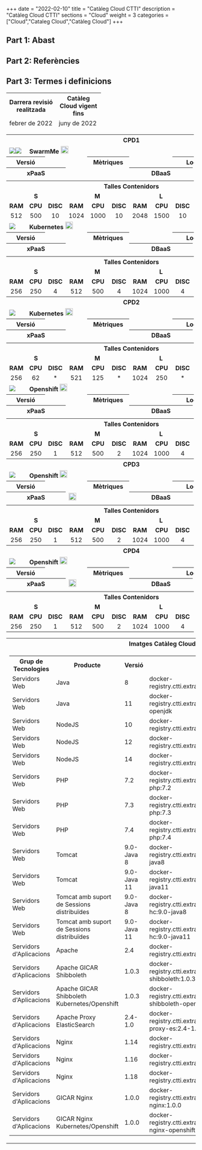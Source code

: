 +++
date        = "2022-02-10"
title       = "Catàleg Cloud CTTI"
description = "Catàleg Cloud CTTI"
sections    = "Cloud"
weight      = 3
categories  = ["Cloud","Cataleg Cloud","Catàleg Cloud"]
+++

## Part 1: Abast

## Part 2: Referències 

## Part 3: Termes i definicions
<link rel="stylesheet" type="text/css" href="https://cdn.datatables.net/1.10.18/css/jquery.dataTables.min.css">
<link rel="stylesheet" type="text/css" href="https://cdn.datatables.net/responsive/2.2.2/css/responsive.dataTables.min.css">
<link rel="stylesheet" type="text/css" href="https://canigo.ctti.gencat.cat/drafts/FullRuta20/tableStyle.css">
<script type="text/javascript" language="javascript" src="https://code.jquery.com/jquery-3.3.1.js"></script>
<script type="text/javascript" language="javascript" src="https://cdn.datatables.net/1.10.18/js/jquery.dataTables.min.js"></script>
<script type="text/javascript" language="javascript" src="https://cdn.datatables.net/responsive/2.2.2/js/dataTables.responsive.min.js"></script>

<style>
table.cpd {
  border: 1px solid;
}
tr.plat tr{
  border: 1px solid;  
}
</style>

<script>
    function amaga(vClass) {
            document.getElementsByClassName(vClass)[0].
            style.visibility = 'hidden';
        }
    function mostra(vClass) {
            document.getElementsByClassName(vClass)[0].
            style.visibility = 'visible';
        }
</script>

<table id="Revisio" class="display" style="width:50%" align="center">
    <thead>
        <tr>
            <th>Darrera revisió realitzada</th>
            <th>Catàleg Cloud vigent fins</th>
        </tr>
        <tr>
            <td>febrer de 2022</td>
            <td>juny de 2022</td>
        </tr>
    </thead>
</table>

<table id="CPD1" class="display" style="width:99%">
    <tr>
        <th colspan="13">CPD1
        </th>
    </tr>
    <tr class="plat">
        <td><img src="../catalegCloud/details_open.png" align="center" onclick="amaga('cpd1swarm')"><img src="../catalegCloud/details_close.png" align="center" onclick="mostra('cpd1swarm')"></td>
        <td colspan="11" align="left"><strong>SwarmMe</strong> <img src="../catalegCloud/swarm.png" width="20"></td>                        
    </tr>
    <tr class="cpd1swarm">
        <th colspan="2" width="16%">Versió</th>
        <td colspan="2" width="17%"></td>
        <th colspan="2" width="16%">Mètriques</th>
        <td colspan="2" width="17%"></td>
        <th colspan="2" width="16%">Logs</th>
        <td colspan="2" width="17%"></td>
    </tr>
    <tr class="cpd1swarm">
        <th colspan="3" width="25%">xPaaS</td>
        <td colspan="3" width="25%"></td>
        <th colspan="3" width="25%">DBaaS</td>
        <td colspan="3" width="25%"></td>
    </tr>
    <tr height="2" class="cpd1swarm">
        <td colspan="12">
        </td>
    </tr>
    <tr class="cpd1swarm">
        <th align="center" colspan="12">Talles Contenidors</th>                        
    </tr>
    <tr align="center" class="cpd1swarm">
        <td colspan="3"><strong>S</strong></th>
        <td colspan="3"><strong>M</strong></th>
        <td colspan="3"><strong>L</strong></th>
        <td colspan="3"><strong>XL</strong></th>
    </tr>
    <tr align="center" class="cpd1swarm">
        <td><strong>RAM</strong></th>
        <td><strong>CPU</strong></th>
        <td><strong>DISC</strong></th>
        <td><strong>RAM</strong></th>
        <td><strong>CPU</strong></th>
        <td><strong>DISC</strong></th>
        <td><strong>RAM</strong></th>
        <td><strong>CPU</strong></th>
        <td><strong>DISC</strong></th>
        <td><strong>RAM</strong></th>
        <td><strong>CPU</strong></th>
        <td><strong>DISC</strong></th>
    </tr>
    <tr align="center" class="cpd1swarm">
        <td>512</td>
        <td>500</td>
        <td>10</td>
        <td>1024</td>
        <td>1000</td>
        <td>10</td>
        <td>2048</td>
        <td>1500</td>
        <td>10</td>
        <td>-</td>
        <td>-</td>
        <td>-</td>
    </tr>
    <tr>
        <td><img src="../catalegCloud/details_open.png" align="center"></td>
        <td colspan="11" align="left"><strong>Kubernetes</strong> <img src="../catalegCloud/kubernetes.png" width="20"></td>                        
    </tr>
    <tr>
        <th colspan="2" width="16%">Versió</th>
        <td colspan="2" width="17%"></td>
        <th colspan="2" width="16%">Mètriques</th>
        <td colspan="2" width="17%"></td>
        <th colspan="2" width="16%">Logs</th>
        <td colspan="2" width="17%"></td>
    </tr>
    <tr>
        <th colspan="3" width="25%">xPaaS</td>
        <td colspan="3" width="25%"></td>
        <th colspan="3" width="25%">DBaaS</td>
        <td colspan="3" width="25%"></td>
    </tr>
    <tr height="2">
        <td colspan="12">
        </td>
    </tr>
    <tr>
        <th align="center" colspan="12">Talles Contenidors</th>                        
    </tr>
    <tr align="center">
        <td colspan="3"><strong>S</strong></th>
        <td colspan="3"><strong>M</strong></th>
        <td colspan="3"><strong>L</strong></th>
        <td colspan="3"><strong>XL</strong></th>
    </tr>
    <tr align="center">
        <td><strong>RAM</strong></th>
        <td><strong>CPU</strong></th>
        <td><strong>DISC</strong></th>
        <td><strong>RAM</strong></th>
        <td><strong>CPU</strong></th>
        <td><strong>DISC</strong></th>
        <td><strong>RAM</strong></th>
        <td><strong>CPU</strong></th>
        <td><strong>DISC</strong></th>
        <td><strong>RAM</strong></th>
        <td><strong>CPU</strong></th>
        <td><strong>DISC</strong></th>
    </tr>
    <tr align="center">
        <td>256</td>
        <td>250</td>
        <td>4</td>
        <td>512</td>
        <td>500</td>
        <td>4</td>
        <td>1024</td>
        <td>1000</td>
        <td>4</td>
        <td>2048</td>
        <td>2000</td>
        <td>4</td>
    </tr>
    <tr>
        <th colspan="13">CPD2
        </th>
    </tr>
    <tr>
        <td><img src="../catalegCloud/details_open.png" align="center"></td>
        <td colspan="11" align="left"><strong>Kubernetes</strong> <img src="../catalegCloud/kubernetes.png" width="20"></td>                        
    </tr>
    <tr>
        <th colspan="2" width="16%">Versió</th>
        <td colspan="2" width="17%"></td>
        <th colspan="2" width="16%">Mètriques</th>
        <td colspan="2" width="17%"></td>
        <th colspan="2" width="16%">Logs</th>
        <td colspan="2" width="17%"></td>
    </tr>
    <tr>
        <th colspan="3" width="25%">xPaaS</td>
        <td colspan="3" width="25%"></td>
        <th colspan="3" width="25%">DBaaS</td>
        <td colspan="3" width="25%"></td>
    </tr>
    <tr height="2">
        <td colspan="12">
        </td>
    </tr>
    <tr>
        <th align="center" colspan="12">Talles Contenidors</th>                        
    </tr>
    <tr align="center">
        <td colspan="3"><strong>S</strong></th>
        <td colspan="3"><strong>M</strong></th>
        <td colspan="3"><strong>L</strong></th>
        <td colspan="3"><strong>XL</strong></th>
    </tr>
    <tr align="center">
        <td><strong>RAM</strong></th>
        <td><strong>CPU</strong></th>
        <td><strong>DISC</strong></th>
        <td><strong>RAM</strong></th>
        <td><strong>CPU</strong></th>
        <td><strong>DISC</strong></th>
        <td><strong>RAM</strong></th>
        <td><strong>CPU</strong></th>
        <td><strong>DISC</strong></th>
        <td><strong>RAM</strong></th>
        <td><strong>CPU</strong></th>
        <td><strong>DISC</strong></th>
    </tr>
    <tr align="center">
        <td>256</td>
        <td>62</td>
        <td>*</td>
        <td>521</td>
        <td>125</td>
        <td>*</td>
        <td>1024</td>
        <td>250</td>
        <td>*</td>
        <td>2048</td>
        <td>500</td>
        <td>*</td>
    </tr>
    <tr>
        <td><img src="../catalegCloud/details_open.png" align="center"></td>
        <td colspan="11" align="left"><strong>Openshift</strong> <img src="../catalegCloud/openShift.png" width="20"></td>                        
    </tr>
    <tr>
        <th colspan="2" width="16%">Versió</th>
        <td colspan="2" width="17%"></td>
        <th colspan="2" width="16%">Mètriques</th>
        <td colspan="2" width="17%"></td>
        <th colspan="2" width="16%">Logs</th>
        <td colspan="2" width="17%"></td>
    </tr>
    <tr>
        <th colspan="3" width="25%">xPaaS</td>
        <td colspan="3" width="25%"></td>
        <th colspan="3" width="25%">DBaaS</td>
        <td colspan="3" width="25%"></td>
    </tr>
    <tr height="2">
        <td colspan="12">
        </td>
    </tr>
    <tr>
        <th align="center" colspan="12">Talles Contenidors</th>                        
    </tr>
    <tr align="center">
        <td colspan="3"><strong>S</strong></th>
        <td colspan="3"><strong>M</strong></th>
        <td colspan="3"><strong>L</strong></th>
        <td colspan="3"><strong>XL</strong></th>
    </tr>
    <tr align="center">
        <td><strong>RAM</strong></th>
        <td><strong>CPU</strong></th>
        <td><strong>DISC</strong></th>
        <td><strong>RAM</strong></th>
        <td><strong>CPU</strong></th>
        <td><strong>DISC</strong></th>
        <td><strong>RAM</strong></th>
        <td><strong>CPU</strong></th>
        <td><strong>DISC</strong></th>
        <td><strong>RAM</strong></th>
        <td><strong>CPU</strong></th>
        <td><strong>DISC</strong></th>
    </tr>
    <tr align="center">
        <td>256</td>
        <td>250</td>
        <td>1</td>
        <td>512</td>
        <td>500</td>
        <td>2</td>
        <td>1024</td>
        <td>1000</td>
        <td>4</td>
        <td>2048</td>
        <td>2000</td>
        <td>8</td>
    </tr>
    <tr>
        <th colspan="13">CPD3
        </th>
    </tr>
    <tr>
        <td><img src="../catalegCloud/details_open.png" align="center"></td>
        <td colspan="11" align="left"><strong>Openshift</strong> <img src="../catalegCloud/openShift.png" width="20"></td>                        
    </tr>
    <tr>
        <th colspan="2" width="16%">Versió</th>
        <td colspan="2" width="17%"></td>
        <th colspan="2" width="16%">Mètriques</th>
        <td colspan="2" width="17%"></td>
        <th colspan="2" width="16%">Logs</th>
        <td colspan="2" width="17%"></td>
    </tr>
    <tr>
        <th colspan="3" width="25%">xPaaS</td>
        <td colspan="3" width="25%"><img src="../catalegCloud/istio.png" align="left" width="20"></td>
        <th colspan="3" width="25%">DBaaS</td>
        <td colspan="3" width="25%"></td>
    </tr>
    <tr height="2">
        <td colspan="12">
        </td>
    </tr>
    <tr>
        <th align="center" colspan="12">Talles Contenidors</th>                        
    </tr>
    <tr align="center">
        <td colspan="3"><strong>S</strong></th>
        <td colspan="3"><strong>M</strong></th>
        <td colspan="3"><strong>L</strong></th>
        <td colspan="3"><strong>XL</strong></th>
    </tr>
    <tr align="center">
        <td><strong>RAM</strong></th>
        <td><strong>CPU</strong></th>
        <td><strong>DISC</strong></th>
        <td><strong>RAM</strong></th>
        <td><strong>CPU</strong></th>
        <td><strong>DISC</strong></th>
        <td><strong>RAM</strong></th>
        <td><strong>CPU</strong></th>
        <td><strong>DISC</strong></th>
        <td><strong>RAM</strong></th>
        <td><strong>CPU</strong></th>
        <td><strong>DISC</strong></th>
    </tr>
    <tr align="center">
        <td>256</td>
        <td>250</td>
        <td>1</td>
        <td>512</td>
        <td>500</td>
        <td>2</td>
        <td>1024</td>
        <td>1000</td>
        <td>4</td>
        <td>2048</td>
        <td>2000</td>
        <td>8</td>
    </tr>
    <tr>
        <th colspan="13">CPD4
        </th>
    </tr>
    <tr>
        <td><img src="../catalegCloud/details_open.png" align="center"></td>
        <td colspan="11" align="left"><strong>Openshift</strong> <img src="../catalegCloud/openShift.png" width="20"></td>                        
    </tr>
    <tr>
        <th colspan="2" width="16%">Versió</th>
        <td colspan="2" width="17%"></td>
        <th colspan="2" width="16%">Mètriques</th>
        <td colspan="2" width="17%"></td>
        <th colspan="2" width="16%">Logs</th>
        <td colspan="2" width="17%"></td>
    </tr>
    <tr>
        <th colspan="3" width="25%">xPaaS</td>
        <td colspan="3" width="25%"><img src="../catalegCloud/istio.png" align="left" width="20"></td>
        <th colspan="3" width="25%">DBaaS</td>
        <td colspan="3" width="25%"><img src="../catalegCloud/mysql.png" align="left" width="20"> <img src="../catalegCloud/postgresql.png" align="left" width="20"></td>
    </tr>
    <tr height="2">
        <td colspan="12">
        </td>
    </tr>
    <tr>
        <th align="center" colspan="12">Talles Contenidors</th>                        
    </tr>
    <tr align="center">
        <td colspan="3"><strong>S</strong></th>
        <td colspan="3"><strong>M</strong></th>
        <td colspan="3"><strong>L</strong></th>
        <td colspan="3"><strong>XL</strong></th>
    </tr>
    <tr align="center">
        <td><strong>RAM</strong></th>
        <td><strong>CPU</strong></th>
        <td><strong>DISC</strong></th>
        <td><strong>RAM</strong></th>
        <td><strong>CPU</strong></th>
        <td><strong>DISC</strong></th>
        <td><strong>RAM</strong></th>
        <td><strong>CPU</strong></th>
        <td><strong>DISC</strong></th>
        <td><strong>RAM</strong></th>
        <td><strong>CPU</strong></th>
        <td><strong>DISC</strong></th>
    </tr>
    <tr align="center">
        <td>256</td>
        <td>250</td>
        <td>1</td>
        <td>512</td>
        <td>500</td>
        <td>2</td>
        <td>1024</td>
        <td>1000</td>
        <td>4</td>
        <td>2048</td>
        <td>2000</td>
        <td>8</td>
    </tr>
</table>

<table id="imatgesCloud" class="display" style="width:100%">
    <tr>
        <th>Imatges Catàleg Cloud</th>                        
    </tr>
    <tr>
        <td>
            <table id="llistatImatgesCloud" class="display" style="width:100%">
                <tr>
                    <th>Grup de Tecnologies</th>
                    <th>Producte</th>
                    <th>Versió</th>
                    <th>Imatge</th>                         
                </tr>
                <tr>
                    <td>Servidors Web</td>
                    <td>Java</td>
                    <td>8</td>
                    <td>docker-registry.ctti.extranet.gencat.cat/gencatcloud/java:8</td>                          
                </tr>
                <tr>
                    <td>Servidors Web</td>
                    <td>Java</td>
                    <td>11</td>
                    <td>docker-registry.ctti.extranet.gencat.cat/gencatcloud/java:11-openjdk</td>                          
                </tr>
                <tr>
                    <td>Servidors Web</td>
                    <td>NodeJS</td>
                    <td>10</td>
                    <td>docker-registry.ctti.extranet.gencat.cat/gencatcloud/node:10</td>                          
                </tr>
                <tr>
                    <td>Servidors Web</td>
                    <td>NodeJS</td>
                    <td>12</td>
                    <td>docker-registry.ctti.extranet.gencat.cat/gencatcloud/node:12</td>                          
                </tr>
                <tr>
                    <td>Servidors Web</td>
                    <td>NodeJS</td>
                    <td>14</td>
                    <td>docker-registry.ctti.extranet.gencat.cat/gencatcloud/node:14</td>                          
                </tr>
                <tr>
                    <td>Servidors Web</td>
                    <td>PHP</td>
                    <td>7.2</td>
                    <td>docker-registry.ctti.extranet.gencat.cat/gencatcloud/apache-php:7.2</td>                          
                </tr>
                <tr>
                    <td>Servidors Web</td>
                    <td>PHP</td>
                    <td>7.3</td>
                    <td>docker-registry.ctti.extranet.gencat.cat/gencatcloud/apache-php:7.3</td>                          
                </tr>
                <tr>
                    <td>Servidors Web</td>
                    <td>PHP</td>
                    <td>7.4</td>
                    <td>docker-registry.ctti.extranet.gencat.cat/gencatcloud/apache-php:7.4</td>                          
                </tr>
                <tr>
                    <td>Servidors Web</td>
                    <td>Tomcat</td>
                    <td>9.0-Java 8</td>
                    <td>docker-registry.ctti.extranet.gencat.cat/gencatcloud/tomcat:9.0-java8</td>                          
                </tr>
                <tr>
                    <td>Servidors Web</td>
                    <td>Tomcat</td>
                    <td>9.0-Java 11</td>
                    <td>docker-registry.ctti.extranet.gencat.cat/gencatcloud/tomcat:9.0-java11</td>                          
                </tr>
                <tr>
                    <td>Servidors Web</td>
                    <td>Tomcat amb suport de Sessions distribuïdes</td>
                    <td>9.0-Java 8</td>
                    <td>docker-registry.ctti.extranet.gencat.cat/gencatcloud/tomcat-hc:9.0-java8</td>                          
                </tr>
                <tr>
                    <td>Servidors Web</td>
                    <td>Tomcat amb suport de Sessions distribuïdes</td>
                    <td>9.0-Java 11</td>
                    <td>docker-registry.ctti.extranet.gencat.cat/gencatcloud/tomcat-hc:9.0-java11</td>                          
                </tr>
                <tr>
                    <td>Servidors d'Aplicacions</td>
                    <td>Apache</td>
                    <td>2.4</td>
                    <td>docker-registry.ctti.extranet.gencat.cat/gencatcloud/httpd:2.4</td>                          
                </tr>
                <tr>
                    <td>Servidors d'Aplicacions</td>
                    <td>Apache GICAR Shibboleth</td>
                    <td>1.0.3</td>
                    <td>docker-registry.ctti.extranet.gencat.cat/gencatcloud/gicar-shibboleth:1.0.3</td>                          
                </tr>
                <tr>
                    <td>Servidors d'Aplicacions</td>
                    <td>Apache GICAR Shibboleth Kubernetes/Openshift</td>
                    <td>1.0.3</td>
                    <td>docker-registry.ctti.extranet.gencat.cat/gencatcloud/gicar-shibboleth-openshift:1.0.3</td>                          
                </tr>
                <tr>
                    <td>Servidors d'Aplicacions</td>
                    <td>Apache Proxy ElasticSearch</td>
                    <td>2.4-1.0</td>
                    <td>docker-registry.ctti.extranet.gencat.cat/gencatcloud/httpd-proxy-es:2.4-1.0</td>                          
                </tr>
                <tr>
                    <td>Servidors d'Aplicacions</td>
                    <td>Nginx</td>
                    <td>1.14</td>
                    <td>docker-registry.ctti.extranet.gencat.cat/gencatcloud/nginx:1.14</td>                          
                </tr>
                <tr>
                    <td>Servidors d'Aplicacions</td>
                    <td>Nginx</td>
                    <td>1.16</td>
                    <td>docker-registry.ctti.extranet.gencat.cat/gencatcloud/nginx:1.16</td>                          
                </tr>
                <tr>
                    <td>Servidors d'Aplicacions</td>
                    <td>Nginx</td>
                    <td>1.18</td>
                    <td>docker-registry.ctti.extranet.gencat.cat/gencatcloud/nginx:1.18</td>                          
                </tr>
                <tr>
                    <td>Servidors d'Aplicacions</td>
                    <td>GICAR Nginx</td>
                    <td>1.0.0</td>
                    <td>docker-registry.ctti.extranet.gencat.cat/gencatcloud/gicar-nginx:1.0.0</td>                          
                </tr>
                <tr>
                    <td>Servidors d'Aplicacions</td>
                    <td>GICAR Nginx Kubernetes/Openshift</td>
                    <td>1.0.0</td>
                    <td>docker-registry.ctti.extranet.gencat.cat/gencatcloud/gicar-nginx-openshift:1.0.0</td>                          
                </tr>
            </table>
        </td>                          
    </tr>
</table>
